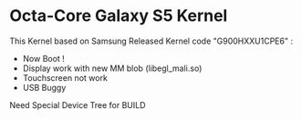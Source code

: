 # Octa-Core Galaxy S5 Kernel
This Kernel based on Samsung Released Kernel code "G900HXXU1CPE6" :
  - Now Boot !
  - Display work with new MM blob (libegl_mali.so)
  - Touchscreen not work
  - USB Buggy 
  
Need Special Device Tree for BUILD
